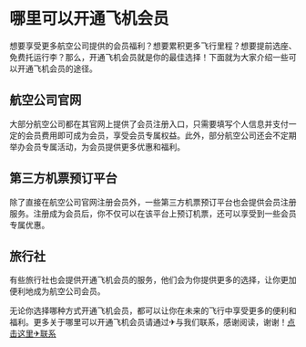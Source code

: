# 哪里可以开通飞机会员

想要享受更多航空公司提供的会员福利？想要累积更多飞行里程？想要提前选座、免费托运行李？那么，开通飞机会员就是你的最佳选择！下面就为大家介绍一些可以开通飞机会员的途径。

## 航空公司官网

大部分航空公司都在其官网上提供了会员注册入口，只需要填写个人信息并支付一定的会员费用即可成为会员，享受会员专属权益。此外，部分航空公司还会不定期举办会员专属活动，为会员提供更多优惠和福利。

## 第三方机票预订平台

除了直接在航空公司官网注册会员外，一些第三方机票预订平台也会提供会员注册服务。注册成为会员后，你不仅可以在该平台上预订机票，还可以享受到一些会员专属优惠。

## 旅行社

有些旅行社也会提供开通飞机会员的服务，他们会为你提供更多的选择，让你更加便利地成为航空公司会员。

无论你选择哪种方式开通飞机会员，都可以让你在未来的飞行中享受更多的便利和福利。更多关于哪里可以开通飞机会员请通过✈与我们联系，感谢阅读，谢谢！[点击这里✈联系](https://www.trx.tw)
